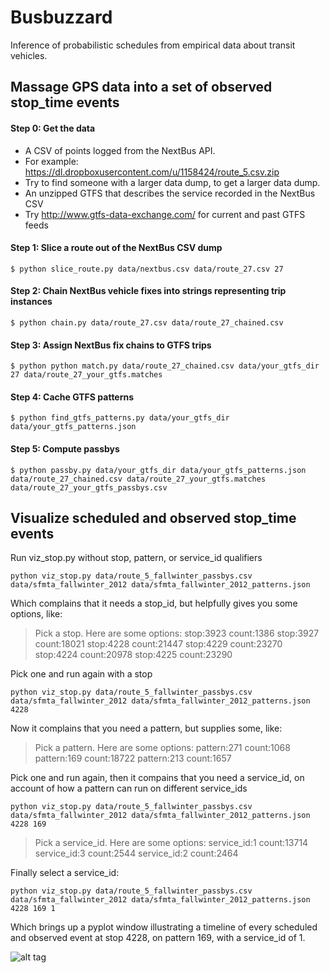 Busbuzzard
==========

Inference of probabilistic schedules from empirical data about transit vehicles.

## Massage GPS data into a set of observed stop_time events

#### Step 0: Get the data

* A CSV of points logged from the NextBus API.
* For example: https://dl.dropboxusercontent.com/u/1158424/route_5.csv.zip
* Try to find someone with a larger data dump, to get a larger data dump.
* An unzipped GTFS that describes the service recorded in the NextBus CSV
* Try http://www.gtfs-data-exchange.com/ for current and past GTFS feeds

#### Step 1: Slice a route out of the NextBus CSV dump

`$ python slice_route.py data/nextbus.csv data/route_27.csv 27`

#### Step 2: Chain NextBus vehicle fixes into strings representing trip instances

`$ python chain.py data/route_27.csv data/route_27_chained.csv`

#### Step 3: Assign NextBus fix chains to GTFS trips

`$ python python match.py data/route_27_chained.csv data/your_gtfs_dir 27 data/route_27_your_gtfs.matches`

#### Step 4: Cache GTFS patterns

`$ python find_gtfs_patterns.py data/your_gtfs_dir data/your_gtfs_patterns.json`

#### Step 5: Compute passbys

`$ python passby.py data/your_gtfs_dir data/your_gtfs_patterns.json data/route_27_chained.csv data/route_27_your_gtfs.matches data/route_27_your_gtfs_passbys.csv`

## Visualize scheduled and observed stop_time events

Run viz_stop.py without stop, pattern, or service_id qualifiers

`python viz_stop.py data/route_5_fallwinter_passbys.csv data/sfmta_fallwinter_2012 data/sfmta_fallwinter_2012_patterns.json`

Which complains that it needs a stop_id, but helpfully gives you some options, like:

> Pick a stop. Here are some options:
> stop:3923	 count:1386
> stop:3927	 count:18021
> stop:4228	 count:21447
> stop:4229	 count:23270
> stop:4224	 count:20978
> stop:4225	 count:23290

Pick one and run again with a stop

`python viz_stop.py data/route_5_fallwinter_passbys.csv data/sfmta_fallwinter_2012 data/sfmta_fallwinter_2012_patterns.json 4228`

Now it complains that you need a pattern, but supplies some, like:

> Pick a pattern. Here are some options:
> pattern:271	 count:1068
> pattern:169	 count:18722
> pattern:213	 count:1657

Pick one and run again, then it compains that you need a service_id, on account of how a pattern can run on different service_ids

`python viz_stop.py data/route_5_fallwinter_passbys.csv data/sfmta_fallwinter_2012 data/sfmta_fallwinter_2012_patterns.json 4228 169`

> Pick a service_id. Here are some options:
> service_id:1	 count:13714
> service_id:3	 count:2544
> service_id:2	 count:2464

Finally select a service_id:

`python viz_stop.py data/route_5_fallwinter_passbys.csv data/sfmta_fallwinter_2012 data/sfmta_fallwinter_2012_patterns.json 4228 169 1`

Which brings up a pyplot window illustrating a timeline of every scheduled and observed event at stop 4228, on pattern 169, with a service_id of 1.

![alt tag](https://raw.github.com/bmander/busbuzzard/branch/path/to/img.png)
